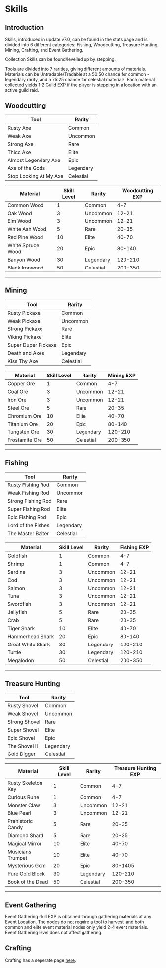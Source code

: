 # Skills

## Introduction
Skills, introduced in update v7.0, can be found in the stats page and is divided into 6 different categories: Fishing, Woodcutting, Treasure Hunting, Mining, Crafting, and Event Gathering. 

Collection Skills can be found/levelled up by stepping.

Tools are divided into 7 rarities, giving different amounts of materials.
Materials can be Untradable/Tradable at a 50:50 chance for common - legendary rarity, and a 75:25 chance for celestial materials. Each material collected yields 1-2 Guild EXP if the player is stepping in a location with an active guild raid. 


## Woodcutting

<div class="table-container">
  
| Tool                   | Rarity     |
| ----------------------- | ---------- |
| Rusty Axe              | Common     |
| Weak Axe               | Uncommon   |
| Strong Axe             | Rare       |
| Thicc Axe              | Elite      |
| Almost Legendary Axe   | Epic       |
| Axe of the Gods        | Legendary  |
| Stop Looking At My Axe | Celestial  |

</div>


<div class="table-container">

| Material          | Skill Level | Rarity     |  Woodcutting EXP     |
| ----------------- | ----------- | ---------- | ------- | 
| Common Wood       | 1           | Common     | 4-7     |
| Oak Wood          | 3           | Uncommon   | 12-21   | 
| Elm Wood          | 3           | Uncommon   |12-21   | 
| White Ash Wood    | 5          | Rare       | 20-35  |
| Red Pine Wood     | 10          | Elite      | 40-70 | 
| White Spruce Wood | 20          | Epic       | 80-140    |
| Banyon Wood       | 30         | Legendary  | 120-210  |
| Black Ironwood       | 50         | Celestial  | 200-350 |

</div>

---

## Mining

<div class="table-container">
  
| Tool              | Rarity     |
| ----------------- | ---------- |
| Rusty Pickaxe     | Common     |
| Weak Pickaxe      | Uncommon   |
| Strong Pickaxe    | Rare       |
| Viking Pickaxe    | Elite      |
| Super Duper Pickaxe | Epic     |
| Death and Axes    | Legendary  |
| Kiss Thy Axe      | Celestial  |

</div>


<div class="table-container">

| Material     | Skill Level | Rarity     | Mining EXP     |
| ------------ | ----------- | ---------- | ------- |
| Copper Ore   | 1           | Common     | 4-7     |
| Coal Ore     | 3           | Uncommon   |  12-21   |
| Iron Ore     | 3           | Uncommon   | 12-21   |
| Steel Ore    | 5          | Rare       | 20-35  |
| Chromium Ore | 10          | Elite      |  40-70 |
| Titanium Ore | 20          | Epic       | 80-140    |
| Tungsten Ore | 30         | Legendary  |  120-210 |
| Frostamite Ore | 50         | Celestial  | 200-350  |

</div>

---

## Fishing

<div class="table-container">
  
| Tool                | Rarity     |
| ------------------- | ---------- |
| Rusty Fishing Rod   | Common     |
| Weak Fishing Rod    | Uncommon   |
| Strong Fishing Rod  | Rare       |
| Super Fishing Rod   | Elite      |
| Epic Fishing Rod    | Epic       |
| Lord of the Fishes  | Legendary  |
| The Master Baiter   | Celestial  |

</div>


<div class="table-container">

| Material          | Skill Level | Rarity     |  Fishing EXP     |
| ----------------- | ----------- | ---------- |  ------- |
| Goldfish          | 1           | Common     |  4-7     |
| Shrimp            | 1           | Common     |  4-7     |
| Sardine           | 3           | Uncommon   |  12-21   |
| Cod               | 3           | Uncommon   |  12-21   |
| Salmon            | 3           | Uncommon   |  12-21   |
| Tuna              | 3           | Uncommon   |  12-21   |
| Swordfish         | 3           | Uncommon   |  12-21   |
| Jellyfish         | 5          | Rare       |  20-35  |
| Crab              | 5          | Rare       |  20-35  |
| Tiger Shark       | 10          | Elite      |  40-70 |
| Hammerhead Shark  | 20          | Epic       |  80-140   |
| Great White Shark | 30         | Legendary  | 120-210    |
| Turtle            | 30         | Legendary  | 120-210    |
| Megalodon         | 50         | Celestial  | 200-350   |
 
</div>

---

## Treasure Hunting

<div class="table-container">

| Tool           | Rarity     |
| -------------- | ---------- |
| Rusty Shovel   | Common     |
| Weak Shovel    | Uncommon   |
| Strong Shovel  | Rare       |
| Super Shovel   | Elite      |
| Epic Shovel    | Epic       |
| The Shovel II  | Legendary  |
| Gold Digger    | Celestial  |

</div>


<div class="table-container">

| Material          | Skill Level | Rarity     |  Treasure Hunting EXP     |
| ----------------- | ----------- | ---------- |  ------- |
| Rusty Skeleton Key  | 1           | Common     |  4-7     |
| Curious Rune        | 1           | Common     |  4-7     |
| Monster Claw        | 3           | Uncommon   |  12-21   |
| Blue Pearl          | 3           | Uncommon   |  12-21   |
| Prehistoric Candy   | 5           | Rare       |  20-35   |
| Diamond Shard       | 5           | Rare       |  20-35   |
| Magical Mirror      | 10          | Elite      |  40-70   |
| Musicians Trumpet   | 10          | Elite      |  40-70   |
| Mysterious Gem      | 20          | Epic       |  80-1405 |
| Pure Gold Block     | 30          | Legendary  |  120-210 |
| Book of the Dead    | 50          | Celestial  |  200-350 |

</div>

---

## Event Gathering
Event Gathering skill EXP is obtained through gathering materials at any Event Location. The nodes do not require a tool to harvest, and both common and elite event material nodes only yield 2-4 event materials. Event Gathering level does not affect gathering. 

## Crafting

Crafting has a seperate page [here][1].

[1]:/character/crafting
